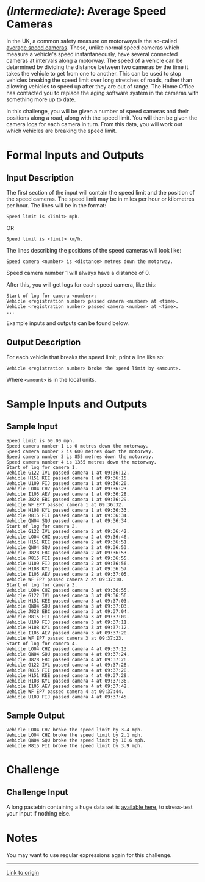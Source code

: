 # [](#IntermediateIcon) _(Intermediate)_: Average Speed Cameras

In the UK, a common safety measure on motorways is the so-called [average speed cameras](http://en.wikipedia.org/wiki/SPECS_%28speed_camera%29). These, unlike normal speed cameras which measure a vehicle's speed instantaneously, have several connected cameras at intervals along a motorway. The speed of a vehicle can be determined by dividing the distance between two cameras by the time it takes the vehicle to get from one to another. This can be used to stop vehicles breaking the speed limit over long stretches of roads, rather than allowing vehicles to speed up after they are out of range. The Home Office has contacted you to replace the aging software system in the cameras with something more up to date.

In this challenge, you will be given a number of speed cameras and their positions along a road, along with the speed limit. You will then be given the camera logs for each camera in turn. From this data, you will work out which vehicles are breaking the speed limit.

# Formal Inputs and Outputs
    
## Input Description

The first section of the input will contain the speed limit and the position of the speed cameras. The speed limit may be in miles per hour or kilometres per hour. The lines will be in the format:

    Speed limit is <limit> mph.

OR

	Speed limit is <limit> km/h.

The lines describing the positions of the speed cameras will look like:

	Speed camera <number> is <distance> metres down the motorway.

Speed camera number 1 will always have a distance of 0.

After this, you will get logs for each speed camera, like this:

	Start of log for camera <number>:
	Vehicle <registration number> passed camera <number> at <time>.
	Vehicle <registration number> passed camera <number> at <time>.
	...

Example inputs and outputs can be found below.
    
## Output Description

For each vehicle that breaks the speed limit, print a line like so:

    Vehicle <registration number> broke the speed limit by <amount>.

Where `<amount>` is in the local units.

# Sample Inputs and Outputs

## Sample Input

	Speed limit is 60.00 mph.
	Speed camera number 1 is 0 metres down the motorway.
	Speed camera number 2 is 600 metres down the motorway.
	Speed camera number 3 is 855 metres down the motorway.
	Speed camera number 4 is 1355 metres down the motorway.
	Start of log for camera 1.
	Vehicle G122 IVL passed camera 1 at 09:36:12.
	Vehicle H151 KEE passed camera 1 at 09:36:15.
	Vehicle U109 FIJ passed camera 1 at 09:36:20.
	Vehicle LO04 CHZ passed camera 1 at 09:36:23.
	Vehicle I105 AEV passed camera 1 at 09:36:28.
	Vehicle J828 EBC passed camera 1 at 09:36:29.
	Vehicle WF EP7 passed camera 1 at 09:36:32.
	Vehicle H108 KYL passed camera 1 at 09:36:33.
	Vehicle R815 FII passed camera 1 at 09:36:34.
	Vehicle QW04 SQU passed camera 1 at 09:36:34.
	Start of log for camera 2.
	Vehicle G122 IVL passed camera 2 at 09:36:42.
	Vehicle LO04 CHZ passed camera 2 at 09:36:46.
	Vehicle H151 KEE passed camera 2 at 09:36:51.
	Vehicle QW04 SQU passed camera 2 at 09:36:53.
	Vehicle J828 EBC passed camera 2 at 09:36:53.
	Vehicle R815 FII passed camera 2 at 09:36:55.
	Vehicle U109 FIJ passed camera 2 at 09:36:56.
	Vehicle H108 KYL passed camera 2 at 09:36:57.
	Vehicle I105 AEV passed camera 2 at 09:37:05.
	Vehicle WF EP7 passed camera 2 at 09:37:10.
	Start of log for camera 3.
	Vehicle LO04 CHZ passed camera 3 at 09:36:55.
	Vehicle G122 IVL passed camera 3 at 09:36:56.
	Vehicle H151 KEE passed camera 3 at 09:37:03.
	Vehicle QW04 SQU passed camera 3 at 09:37:03.
	Vehicle J828 EBC passed camera 3 at 09:37:04.
	Vehicle R815 FII passed camera 3 at 09:37:09.
	Vehicle U109 FIJ passed camera 3 at 09:37:11.
	Vehicle H108 KYL passed camera 3 at 09:37:12.
	Vehicle I105 AEV passed camera 3 at 09:37:20.
	Vehicle WF EP7 passed camera 3 at 09:37:23.
	Start of log for camera 4.
	Vehicle LO04 CHZ passed camera 4 at 09:37:13.
	Vehicle QW04 SQU passed camera 4 at 09:37:24.
	Vehicle J828 EBC passed camera 4 at 09:37:26.
	Vehicle G122 IVL passed camera 4 at 09:37:28.
	Vehicle R815 FII passed camera 4 at 09:37:28.
	Vehicle H151 KEE passed camera 4 at 09:37:29.
	Vehicle H108 KYL passed camera 4 at 09:37:36.
	Vehicle I105 AEV passed camera 4 at 09:37:42.
	Vehicle WF EP7 passed camera 4 at 09:37:44.
	Vehicle U109 FIJ passed camera 4 at 09:37:45.

## Sample Output

    Vehicle LO04 CHZ broke the speed limit by 3.4 mph.
    Vehicle LO04 CHZ broke the speed limit by 2.1 mph.
    Vehicle QW04 SQU broke the speed limit by 10.6 mph.
    Vehicle R815 FII broke the speed limit by 3.9 mph.

# Challenge

## Challenge Input

A long pastebin containing a huge data set is [available here](https://gist.githubusercontent.com/Quackmatic/e75d61c1ecc319f721a2/raw/average-speed-cameras.txt), to stress-test your input if nothing else.

# Notes

You may want to use regular expressions again for this challenge.

---

[Link to origin](https://www.reddit.com/r/dailyprogrammer/2hcwzn)